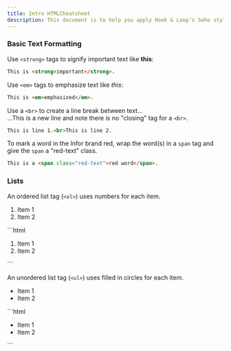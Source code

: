 ```yaml
---
title: Intro HTMLCheatsheet
description: This document is to help you apply Hook & Loop’s Soho styles to Pendo elements in your app/system. All of the styles and CSS code shown below was taken directly from the Soho controls library v4.2.5. Example screenshots are also provided as a starting point to create your default Soho templates. Feel free to play around with the variables and HTML code to get your desired result.
---
```


### Basic Text Formatting

Use `<strong>` tags to signify important text like <strong>this</strong>:
```html
This is <strong>important</strong>.
```

Use `<em>` tags to emphasize text like <em>this</em>:
```html
This is <em>emphasized</em>.
```

Use a `<br>` to create a line break between text...<br>...This is a new line and note there is no "closing" tag for a `<br>`.
```html
This is line 1.<br>This is line 2.
```

To mark a word in the Infor brand red, wrap the word(s) in a `span` tag and give the `span` a <span class="red-text">"red-text"</span> class.
```html
This is a <span class="red-text">red word</span>.
```

### Lists

An ordered list tag (`<ol>`) uses numbers for each item.
<ol>
    <li>Item 1</li>
    <li>Item 2</li>
</ol>
```html
<ol>
    <li>Item 1</li>
    <li>Item 2</li>
</ol>
```

An unordered list tag (`<ul>`) uses filled in circles for each item.
<ul>
    <li>Item 1</li>
    <li>Item 2</li>
</ul>
```html
<ul>
    <li>Item 1</li>
    <li>Item 2</li>
</ul>
```
